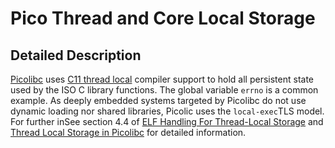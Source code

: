 # Pico Thread and Core Local Storage
## Detailed Description
[Picolibc](https://github.com/picolibc/picolibc) uses [C11 thread local](https://en.wikipedia.org/wiki/Thread-local_storage) compiler support to hold all persistent state used by the ISO C library functions.  The global variable `errno` is a common example. As deeply embedded systems targeted by Picolibc do not use dynamic loading nor shared libraries,  Picolic uses the `local-exec`TLS model. For further inSee section 4.4 of [ELF Handling For Thread-Local Storage](https://www.akkadia.org/drepper/tls.pdf) and [Thread Local Storage in Picolibc](https://github.com/picolibc/picolibc/blob/main/doc/tls.md#thread-local-storage-in-picolibc) for detailed information.
<!--stackedit_data:
eyJoaXN0b3J5IjpbMTI0OTk1NTI5MiwxODM4NTM2NTIsLTEwNT
M0NjExNjMsMTMwMDkxMjQzOSwtODM2NDIwMjc1LC05MzI2NjE4
MDIsLTE3NjA1MTM1OTgsNzg3MzY4NTE4XX0=
-->
